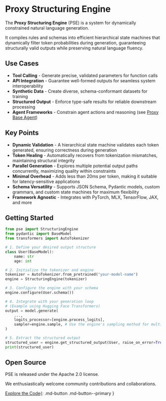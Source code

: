 # Proxy Structuring Engine

The **Proxy Structuring Engine** (PSE) is a system for dynamically constrained natural language generation.

It compiles rules and schemas into efficient hierarchical state machines that dynamically filter token probabilities during generation, guaranteeing structurally valid outputs while preserving natural language fluency.

## Use Cases
- **Tool Calling** - Generate precise, validated parameters for function calls
- **API Integration** - Guarantee well-formed outputs for seamless system interoperability
- **Synthetic Data** - Create diverse, schema-conformant datasets for training
- **Structured Output** - Enforce type-safe results for reliable downstream processing
- **Agent Frameworks** - Constrain agent actions and reasoning (see [Proxy Base Agent](https://github.com/TheProxyCompany/proxy-base-agent))

## Key Points
- **Dynamic Validation** - A hierarchical state machine validates each token generated, ensuring correctness during generation
- **Token Healing** - Automatically recovers from tokenization mismatches, maintaining structural integrity
- **Parallel Generation** - Explores multiple potential output paths concurrently, maximizing quality within constraints
- **Minimal Overhead** - Adds less than 20ms per token, making it suitable for latency-sensitive applications
- **Schema Versatility** - Supports JSON Schema, Pydantic models, custom grammars, and custom state machines for maximum flexibility
- **Framework Agnostic** - Integrates with PyTorch, MLX, TensorFlow, JAX, and more

## Getting Started

```python
from pse import StructuringEngine
from pydantic import BaseModel
from transformers import AutoTokenizer

# 1. Define your desired output structure
class User(BaseModel):
    name: str
    age: int

# 2. Initialize the tokenizer and engine
tokenizer = AutoTokenizer.from_pretrained("your-model-name")
engine = StructuringEngine(tokenizer)

# 3. Configure the engine with your schema
engine.configure(User.schema())

# 4. Integrate with your generation loop
# (Example using Hugging Face Transformers)
output = model.generate(
    ...,
    logits_processor=[engine.process_logits],
    sampler=engine.sample, # Use the engine's sampling method for multi-token generation
)

# 5. Extract the structured output
structured_user = engine.get_structured_output(User, raise_on_error=True)
print(structured_user)

```

## Open Source
PSE is released under the Apache 2.0 license.

We enthusiastically welcome community contributions and collaborations.

[Explore the Code](https://github.com/TheProxyCompany/proxy-structuring-engine){: .md-button .md-button--primary }
